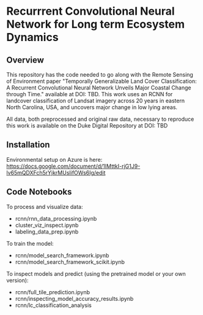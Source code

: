 # Recurrrent Convolutional Neural Network for Long term Ecosystem Dynamics

## Overview

This repository has the code needed to go along with the Remote Sensing of Environment paper "Temporally Generalizable Land Cover Classification: A Recurrent Convolutional Neural Network Unveils Major Coastal Change through Time." available at DOI: TBD. This work uses an RCNN for landcover classification of Landsat imagery across 20 years in eastern North Carolina, USA, and uncovers major change in low lying areas.

All data, both preprocessed and original raw data, necessary to reproduce this work is available on the Duke Digital Repository at DOI: TBD

## Installation

Environmental setup on Azure is here: https://docs.google.com/document/d/1IMttkI-rjG1J9-lv65mQDXFch5rYjkrMUsIifOWs6Ig/edit

## Code Notebooks

To process and visualize data:
* rcnn/rnn_data_processing.ipynb
* cluster_viz_inspect.ipynb
* labeling_data_prep.ipynb

To train the model:
* rcnn/model_search_framework.ipynb
* rcnn/model_search_framework_scikit.ipynb

To inspect models and predict (using the pretrained model or your own version):
* rcnn/full_tile_prediction.ipynb
* rcnn/inspecting_model_accuracy_results.ipynb
* rcnn/lc_classification_analysis



